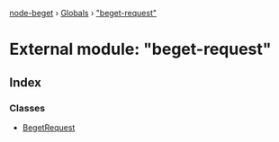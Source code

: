 [node-beget](../README.md) › [Globals](../globals.md) › ["beget-request"](_beget_request_.md)

# External module: "beget-request"

## Index

### Classes

* [BegetRequest](../classes/_beget_request_.begetrequest.md)
